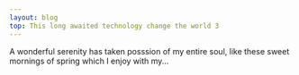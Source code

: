 ```yaml
---
layout: blog
top: This long awaited technology change the world 3
---
```

A wonderful serenity has taken posssion of my entire soul, like these sweet mornings of spring which I enjoy with my...

